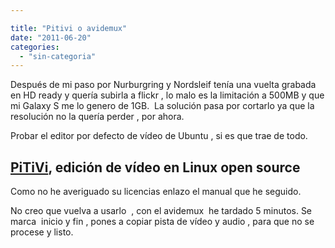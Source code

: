 ```yaml
---

title: "Pitivi o avidemux"
date: "2011-06-20"
categories: 
  - "sin-categoria"
---
```


Después de mi paso por Nurburgring y Nordsleif tenía una vuelta grabada en HD ready y quería subirla a flickr , lo malo es la limitación a 500MB y que mi Galaxy S me lo genero de 1GB.  La solución pasa por cortarlo ya que la resolución no la quería perder , por ahora.

Probar el editor por defecto de vídeo de Ubuntu , si es que trae de todo.

## [PiTiVi](https://www.ajpdsoft.com/modules.php?name=News&file=article&sid=526 "Pitivi"), edición de vídeo en Linux open source

Como no he averiguado su licencias enlazo el manual que he seguido.

No creo que vuelva a usarlo  , con el avidemux  he tardado 5 minutos. Se marca  inicio y fin , pones a copiar pista de vídeo y audio , para que no se procese y listo.
